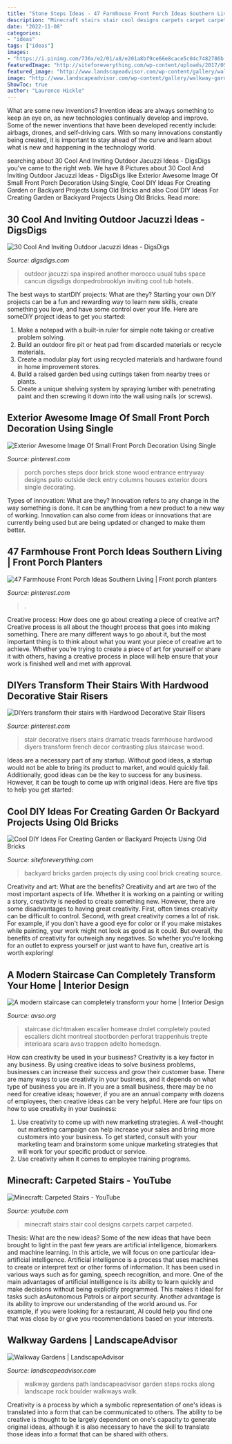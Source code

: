 ```yaml
---
title: "Stone Steps Ideas - 47 Farmhouse Front Porch Ideas Southern Living"
description: "Minecraft stairs stair cool designs carpets carpet carpeted"
date: "2022-11-08"
categories:
- "ideas"
tags: ["ideas"]
images:
- "https://i.pinimg.com/736x/e2/01/a8/e201a8bf9ce66e8cace5c04c7482786b.jpg"
featuredImage: "http://siteforeverything.com/wp-content/uploads/2017/05/Brick-Backyard-12.jpg"
featured_image: "http://www.landscapeadvisor.com/wp-content/gallery/walkway-gardens/path-steps_-boulders1.jpg"
image: "http://www.landscapeadvisor.com/wp-content/gallery/walkway-gardens/path-steps_-boulders1.jpg"
ShowToc: true
author: "Laurence Hickle"
---
```



What are some new inventions?
Invention ideas are always something to keep an eye on, as new technologies continually develop and improve. Some of the newer inventions that have been developed recently include: airbags, drones, and self-driving cars. With so many innovations constantly being created, it is important to stay ahead of the curve and learn about what is new and happening in the technology world.

	

		
searching about 30 Cool And Inviting Outdoor Jacuzzi Ideas - DigsDigs you've came to the right web. We have 8 Pictures about 30 Cool And Inviting Outdoor Jacuzzi Ideas - DigsDigs like Exterior Awesome Image Of Small Front Porch Decoration Using Single, Cool DIY Ideas For Creating Garden or Backyard Projects Using Old Bricks and also Cool DIY Ideas For Creating Garden or Backyard Projects Using Old Bricks. Read more:
		
    
## 30 Cool And Inviting Outdoor Jacuzzi Ideas - DigsDigs

<img loading=lazy src="https://www.digsdigs.com/photos/2017/04/18-a-Morocco-inspired-outdoor-space-with-two-tubs-one-usual-and-another-a-spa-one.jpg" onerror="this.onerror=null;this.src='https://tse2.mm.bing.net/th?id=OIP.Q8H0tdyCHruLYS-f1ZAtpgHaLI&amp;pid=15.1';" alt="30 Cool And Inviting Outdoor Jacuzzi Ideas - DigsDigs">

_Source: digsdigs.com_

>outdoor jacuzzi spa inspired another morocco usual tubs space cancun digsdigs donpedrobrooklyn inviting cool tub hotels. 

	

The best ways to startDIY projects: What are they?
Starting your own DIY projects can be a fun and rewarding way to learn new skills, create something you love, and have some control over your life. Here are someDIY project ideas to get you started: 
1. Make a notepad with a built-in ruler for simple note taking or creative problem solving.
2. Build an outdoor fire pit or heat pad from discarded materials or recycle materials. 
3. Create a modular play fort using recycled materials and hardware found in home improvement stores. 
4. Build a raised garden bed using cuttings taken from nearby trees or plants. 
5. Create a unique shelving system by spraying lumber with penetrating paint and then screwing it down into the wall using nails (or screws).

    
## Exterior Awesome Image Of Small Front Porch Decoration Using Single

<img loading=lazy src="https://i.pinimg.com/736x/0a/f0/7d/0af07df9cba1f007f97ebb4eaeb9c23f--stone-front-porches-front-porch-steps.jpg" onerror="this.onerror=null;this.src='https://tse4.mm.bing.net/th?id=OIP.rKx3ubsIjQI7jjZbDc_X9wHaLG&amp;pid=15.1';" alt="Exterior Awesome Image Of Small Front Porch Decoration Using Single">

_Source: pinterest.com_

>porch porches steps door brick stone wood entrance entryway designs patio outside deck entry columns houses exterior doors single decorating. 

	

Types of innovation: What are they?
Innovation refers to any change in the way something is done. It can be anything from a new product to a new way of working. Innovation can also come from ideas or innovations that are currently being used but are being updated or changed to make them better.

    
## 47 Farmhouse Front Porch Ideas Southern Living | Front Porch Planters

<img loading=lazy src="https://i.pinimg.com/736x/e2/01/a8/e201a8bf9ce66e8cace5c04c7482786b.jpg" onerror="this.onerror=null;this.src='https://tse2.mm.bing.net/th?id=OIP.2RxkGa_Ivmh-_7MNGYU2IQHaLH&amp;pid=15.1';" alt="47 Farmhouse Front Porch Ideas Southern Living | Front porch planters">

_Source: pinterest.com_

>. 

	

Creative process: How does one go about creating a piece of creative art?
Creative process is all about the thought process that goes into making something. There are many different ways to go about it, but the most important thing is to think about what you want your piece of creative art to achieve. Whether you’re trying to create a piece of art for yourself or share it with others, having a creative process in place will help ensure that your work is finished well and met with approval.

    
## DIYers Transform Their Stairs With Hardwood Decorative Stair Risers

<img loading=lazy src="https://i.pinimg.com/736x/c6/16/d0/c616d0eecc0f3ece67d85430cd5756a0--french-farmhouse-farmhouse-decor.jpg" onerror="this.onerror=null;this.src='https://tse1.mm.bing.net/th?id=OIP.vSFKsyFKX2RBPtGcGaCYlQHaJ3&amp;pid=15.1';" alt="DIYers transform their stairs with Hardwood Decorative Stair Risers">

_Source: pinterest.com_

>stair decorative risers stairs dramatic treads farmhouse hardwood diyers transform french decor contrasting plus staircase wood. 

	

Ideas are a necessary part of any startup. Without good ideas, a startup would not be able to bring its product to market, and would quickly fail. Additionally, good ideas can be the key to success for any business. However, it can be tough to come up with original ideas. Here are five tips to help you get started: 

    
## Cool DIY Ideas For Creating Garden Or Backyard Projects Using Old Bricks

<img loading=lazy src="http://siteforeverything.com/wp-content/uploads/2017/05/Brick-Backyard-12.jpg" onerror="this.onerror=null;this.src='https://tse2.mm.bing.net/th?id=OIP.cH9KZlgSUPGfCT3c9eUSCgHaLH&amp;pid=15.1';" alt="Cool DIY Ideas For Creating Garden or Backyard Projects Using Old Bricks">

_Source: siteforeverything.com_

>backyard bricks garden projects diy using cool brick creating source. 

	

Creativity and art: What are the benefits?
Creativity and art are two of the most important aspects of life. Whether it is working on a painting or writing a story, creativity is needed to create something new. However, there are some disadvantages to having great creativity. First, often times creativity can be difficult to control. Second, with great creativity comes a lot of risk. For example, if you don't have a good eye for color or if you make mistakes while painting, your work might not look as good as it could. But overall, the benefits of creativity far outweigh any negatives. So whether you're looking for an outlet to express yourself or just want to have fun, creative art is worth exploring!

    
## A Modern Staircase Can Completely Transform Your Home | Interior Design

<img loading=lazy src="https://www.avso.org/wp-content/uploads/files/7/9/7/a-modern-staircase-can-completely-transform-your-home-20-797.jpg" onerror="this.onerror=null;this.src='https://tse2.mm.bing.net/th?id=OIP.OYkGwmFg6qTfRij4J1Q0VgHaLH&amp;pid=15.1';" alt="A modern staircase can completely transform your home | Interior Design">

_Source: avso.org_

>staircase dichtmaken escalier homease drolet completely pouted escaliers dicht montreal stootborden perforat trappenhuis trepte interioara scara avso trappen adelto homedsgn. 

	

How can creativity be used in your business?
Creativity is a key factor in any business. By using creative ideas to solve business problems, businesses can increase their success and grow their customer base. There are many ways to use creativity in your business, and it depends on what type of business you are in. If you are a small business, there may be no need for creative ideas; however, if you are an annual company with dozens of employees, then creative ideas can be very helpful. Here are four tips on how to use creativity in your business: 
1) Use creativity to come up with new marketing strategies. A well-thought out marketing campaign can help increase your sales and bring more customers into your business. To get started, consult with your marketing team and brainstorm some unique marketing strategies that will work for your specific product or service. 
2) Use creativity when it comes to employee training programs.

    
## Minecraft: Carpeted Stairs - YouTube

<img loading=lazy src="http://i1.ytimg.com/vi/b2MlDcb7Fuc/maxresdefault.jpg" onerror="this.onerror=null;this.src='https://tse1.mm.bing.net/th?id=OIP.tfP9TzY-uEZ99qTd7EmqVQHaEK&amp;pid=15.1';" alt="Minecraft: Carpeted Stairs - YouTube">

_Source: youtube.com_

>minecraft stairs stair cool designs carpets carpet carpeted. 

	

Thesis: What are the new ideas?
Some of the new ideas that have been brought to light in the past few years are artificial intelligence, biomarkers and machine learning. In this article, we will focus on one particular idea- artificial intelligence. Artificial intelligence is a process that uses machines to create or interpret text or other forms of information. It has been used in various ways such as for gaming, speech recognition, and more. 
One of the main advantages of artificial intelligence is its ability to learn quickly and make decisions without being explicitly programmed. This makes it ideal for tasks such asAutonomous Patrols or airport security. Another advantage is its ability to improve our understanding of the world around us. For example, if you were looking for a restaurant, AI could help you find one that was close by or give you recommendations based on your interests.

    
## Walkway Gardens | LandscapeAdvisor

<img loading=lazy src="http://www.landscapeadvisor.com/wp-content/gallery/walkway-gardens/path-steps_-boulders1.jpg" onerror="this.onerror=null;this.src='https://tse1.mm.bing.net/th?id=OIP.398UchDFm-I_TrxJryXqSQHaJ4&amp;pid=15.1';" alt="Walkway Gardens | LandscapeAdvisor">

_Source: landscapeadvisor.com_

>walkway gardens path landscapeadvisor garden steps rocks along landscape rock boulder walkways walk. 

	

Creativity is a process by which a symbolic representation of one's ideas is translated into a form that can be communicated to others. The ability to be creative is thought to be largely dependent on one's capacity to generate original ideas, although it is also necessary to have the skill to translate those ideas into a format that can be shared with others.

